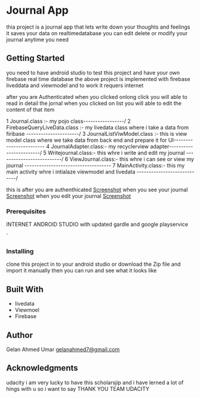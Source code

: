 


# Journal App

thia project is  a journal app that lets  write down your thoughts and feelings it saves your data on realtimedatabase  you can edit delete or modify  your journal anytime you need   

## Getting Started

 you need to have android studio  to test this  project  and have your own firebase real time database 
 the above project is implemented with firebase liveddata and viewmodel and to work it requers internet 
 
 after you are Authenticated
when you clicked onlong click you will able to read in detail the jornal
when you clicked on list you will able to edit the content of that item

1 Journal.class :- my pojo class-----------------/
2 FirebaseQueryLiveData.class :- my livedata class where i take a data from firibase ----------------------/
3 JournalListViwModel.class :- this is view model class where we take data from back end and prepare it for UI------------------------
4 JournalAdapter.class:- my recyclerview adapter------------------------/
5 Writejournal.class:-  this whre i write and edit my journal --------------------------/
6 ViewJournal.class:- this whre i can see or view my journal ------------------------------------
7 MainActivity.class:- this my main activity whre i intialaze viewmodel and livedata ----------------------------/

this is after you are authenthicated
[Screenshot](Screenshot_1530425960.png)
when you see your journal
[Screenshot](Screenshot_1530426013.png)
when you edit your journal
[Screenshot](Screenshot_1530425987.png)


### Prerequisites
INTERNET 
ANDROID STUDIO with updated gardle and google playservice 

`

### Installing
 clone this  project in to your  android studio or  download the Zip file and import it manually
 then you can run and see what it looks like 




## Built With

*  livedata 
*  Viewmoel
* Firebase 

## Author
Gelan Ahmed Umar 
gelanahmed7@gmail.com


## Acknowledgments
udacity i am very lucky to have this scholarsjip  and  i have lerned a lot of hings with u so i want to say THANK YOU TEAM UDACITY 

